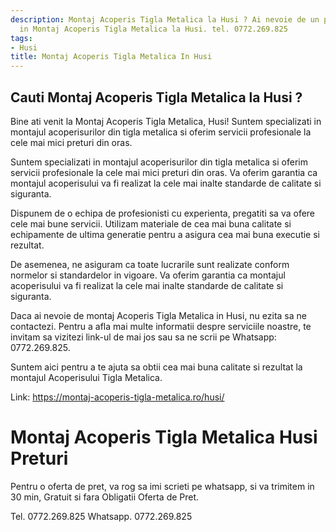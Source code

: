 ```yaml
---
description: Montaj Acoperis Tigla Metalica la Husi ? Ai nevoie de un profesionist
  in Montaj Acoperis Tigla Metalica la Husi. tel. 0772.269.825
tags:
- Husi
title: Montaj Acoperis Tigla Metalica In Husi
---
```



## Cauti Montaj Acoperis Tigla Metalica la Husi ?

Bine ati venit la Montaj Acoperis Tigla Metalica, Husi! Suntem specializati in montajul acoperisurilor din tigla metalica si oferim servicii profesionale la cele mai mici preturi din oras.

Suntem specializati in montajul acoperisurilor din tigla metalica si oferim servicii profesionale la cele mai mici preturi din oras. Va oferim garantia ca montajul acoperisului va fi realizat la cele mai inalte standarde de calitate si siguranta.

Dispunem de o echipa de profesionisti cu experienta, pregatiti sa va ofere cele mai bune servicii. Utilizam materiale de cea mai buna calitate si echipamente de ultima generatie pentru a asigura cea mai buna executie si rezultat.

De asemenea, ne asiguram ca toate lucrarile sunt realizate conform normelor si standardelor in vigoare. Va oferim garantia ca montajul acoperisului va fi realizat la cele mai inalte standarde de calitate si siguranta.

Daca ai nevoie de montaj Acoperis Tigla Metalica in Husi, nu ezita sa ne contactezi. Pentru a afla mai multe informatii despre serviciile noastre, te invitam sa vizitezi link-ul de mai jos sau sa ne scrii pe Whatsapp: 0772.269.825. 

Suntem aici pentru a te ajuta sa obtii cea mai buna calitate si rezultat la montajul Acoperisului Tigla Metalica. 

Link: https://montaj-acoperis-tigla-metalica.ro/husi/

# Montaj Acoperis Tigla Metalica Husi Preturi
Pentru o oferta de pret, va rog sa imi scrieti pe whatsapp, si va trimitem in 30 min, Gratuit si fara Obligatii Oferta de Pret.

Tel. 0772.269.825
Whatsapp. 0772.269.825